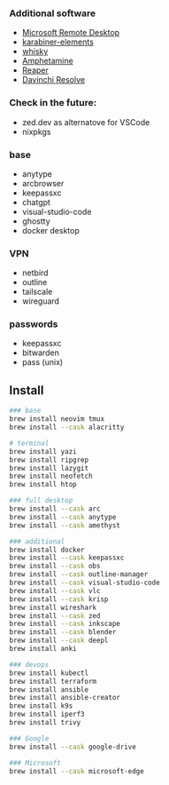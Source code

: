 ### Additional software
- [Microsoft Remote Desktop](https://apps.apple.com/us/app/microsoft-remote-desktop/id1295203466?mt=12)
- [karabiner-elements](https://karabiner-elements.pqrs.org/)  
- [whisky](https://getwhisky.app)
- [Amphetamine](https://apps.apple.com/ge/app/amphetamine/id937984704?mt=12)
- [Reaper](https://www.reaper.fm/)
- [Davinchi Resolve](https://www.blackmagicdesign.com/products/davinciresolve)

### Check in the future:
- zed.dev as alternatove for VSCode
- nixpkgs

### base
- anytype
- arcbrowser
- keepassxc
- chatgpt
- visual-studio-code
- ghostty
- docker desktop

### VPN
- netbird
- outline
- tailscale
- wireguard

### passwords
- keepassxc
- bitwarden
- pass (unix)

## Install
```bash
### base
brew install neovim tmux
brew install --cask alacritty

# terminal
brew install yazi
brew install ripgrep
brew install lazygit
brew install neofetch
brew install htop

### full desktop
brew install --cask arc
brew install --cask anytype
brew install --cask amethyst

### additional
brew install docker
brew install --cask keepassxc
brew install --cask obs
brew install --cask outline-manager
brew install --cask visual-studio-code
brew install --cask vlc
brew install --cask krisp
brew install wireshark
brew install --cask zed
brew install --cask inkscape
brew install --cask blender
brew install --cask deepl
brew install anki

### devops
brew install kubectl
brew install terraform
brew install ansible
brew install ansible-creator
brew install k9s
brew install iperf3
brew install trivy

### Google
brew install --cask google-drive

### Microsoft
brew install --cask microsoft-edge
```
